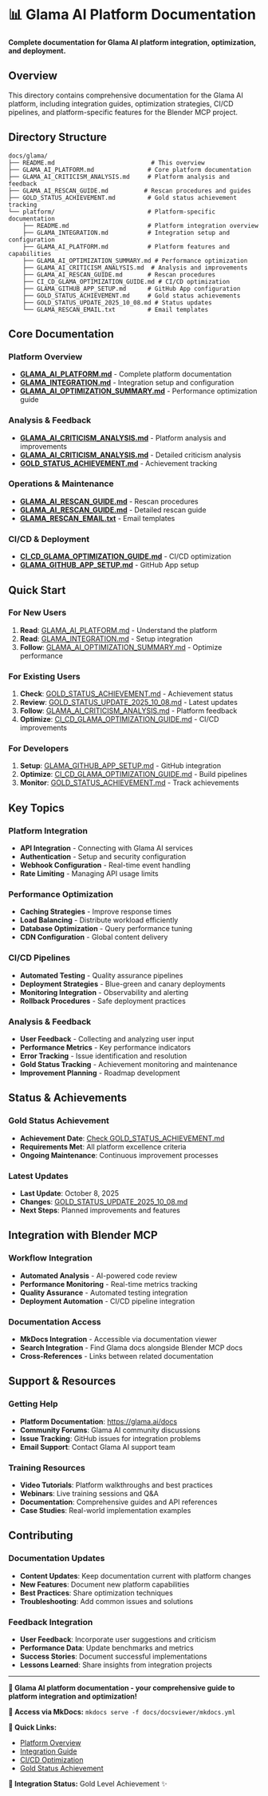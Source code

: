 # 📊 Glama AI Platform Documentation

**Complete documentation for Glama AI platform integration, optimization, and deployment.**

## Overview

This directory contains comprehensive documentation for the Glama AI platform, including integration guides, optimization strategies, CI/CD pipelines, and platform-specific features for the Blender MCP project.

## Directory Structure

```
docs/glama/
├── README.md                           # This overview
├── GLAMA_AI_PLATFORM.md               # Core platform documentation
├── GLAMA_AI_CRITICISM_ANALYSIS.md     # Platform analysis and feedback
├── GLAMA_AI_RESCAN_GUIDE.md          # Rescan procedures and guides
├── GOLD_STATUS_ACHIEVEMENT.md         # Gold status achievement tracking
└── platform/                          # Platform-specific documentation
    ├── README.md                      # Platform integration overview
    ├── GLAMA_INTEGRATION.md           # Integration setup and configuration
    ├── GLAMA_AI_PLATFORM.md           # Platform features and capabilities
    ├── GLAMA_AI_OPTIMIZATION_SUMMARY.md # Performance optimization
    ├── GLAMA_AI_CRITICISM_ANALYSIS.md  # Analysis and improvements
    ├── GLAMA_AI_RESCAN_GUIDE.md       # Rescan procedures
    ├── CI_CD_GLAMA_OPTIMIZATION_GUIDE.md # CI/CD optimization
    ├── GLAMA_GITHUB_APP_SETUP.md      # GitHub App configuration
    ├── GOLD_STATUS_ACHIEVEMENT.md     # Gold status achievements
    ├── GOLD_STATUS_UPDATE_2025_10_08.md # Status updates
    └── GLAMA_RESCAN_EMAIL.txt         # Email templates
```

## Core Documentation

### Platform Overview
- **[GLAMA_AI_PLATFORM.md](GLAMA_AI_PLATFORM.md)** - Complete platform documentation
- **[GLAMA_INTEGRATION.md](platform/GLAMA_INTEGRATION.md)** - Integration setup and configuration
- **[GLAMA_AI_OPTIMIZATION_SUMMARY.md](platform/GLAMA_AI_OPTIMIZATION_SUMMARY.md)** - Performance optimization guide

### Analysis & Feedback
- **[GLAMA_AI_CRITICISM_ANALYSIS.md](GLAMA_AI_CRITICISM_ANALYSIS.md)** - Platform analysis and improvements
- **[GLAMA_AI_CRITICISM_ANALYSIS.md](platform/GLAMA_AI_CRITICISM_ANALYSIS.md)** - Detailed criticism analysis
- **[GOLD_STATUS_ACHIEVEMENT.md](platform/GOLD_STATUS_ACHIEVEMENT.md)** - Achievement tracking

### Operations & Maintenance
- **[GLAMA_AI_RESCAN_GUIDE.md](GLAMA_AI_RESCAN_GUIDE.md)** - Rescan procedures
- **[GLAMA_AI_RESCAN_GUIDE.md](platform/GLAMA_AI_RESCAN_GUIDE.md)** - Detailed rescan guide
- **[GLAMA_RESCAN_EMAIL.txt](platform/GLAMA_RESCAN_EMAIL.txt)** - Email templates

### CI/CD & Deployment
- **[CI_CD_GLAMA_OPTIMIZATION_GUIDE.md](platform/CI_CD_GLAMA_OPTIMIZATION_GUIDE.md)** - CI/CD optimization
- **[GLAMA_GITHUB_APP_SETUP.md](platform/GLAMA_GITHUB_APP_SETUP.md)** - GitHub App setup

## Quick Start

### For New Users
1. **Read**: [GLAMA_AI_PLATFORM.md](GLAMA_AI_PLATFORM.md) - Understand the platform
2. **Read**: [GLAMA_INTEGRATION.md](platform/GLAMA_INTEGRATION.md) - Setup integration
3. **Follow**: [GLAMA_AI_OPTIMIZATION_SUMMARY.md](platform/GLAMA_AI_OPTIMIZATION_SUMMARY.md) - Optimize performance

### For Existing Users
1. **Check**: [GOLD_STATUS_ACHIEVEMENT.md](GOLD_STATUS_ACHIEVEMENT.md) - Achievement status
2. **Review**: [GOLD_STATUS_UPDATE_2025_10_08.md](platform/GOLD_STATUS_UPDATE_2025_10_08.md) - Latest updates
3. **Follow**: [GLAMA_AI_CRITICISM_ANALYSIS.md](platform/GLAMA_AI_CRITICISM_ANALYSIS.md) - Platform feedback
4. **Optimize**: [CI_CD_GLAMA_OPTIMIZATION_GUIDE.md](platform/CI_CD_GLAMA_OPTIMIZATION_GUIDE.md) - CI/CD improvements

### For Developers
1. **Setup**: [GLAMA_GITHUB_APP_SETUP.md](platform/GLAMA_GITHUB_APP_SETUP.md) - GitHub integration
2. **Optimize**: [CI_CD_GLAMA_OPTIMIZATION_GUIDE.md](platform/CI_CD_GLAMA_OPTIMIZATION_GUIDE.md) - Build pipelines
3. **Monitor**: [GOLD_STATUS_ACHIEVEMENT.md](platform/GOLD_STATUS_ACHIEVEMENT.md) - Track achievements

## Key Topics

### Platform Integration
- **API Integration** - Connecting with Glama AI services
- **Authentication** - Setup and security configuration
- **Webhook Configuration** - Real-time event handling
- **Rate Limiting** - Managing API usage limits

### Performance Optimization
- **Caching Strategies** - Improve response times
- **Load Balancing** - Distribute workload efficiently
- **Database Optimization** - Query performance tuning
- **CDN Configuration** - Global content delivery

### CI/CD Pipelines
- **Automated Testing** - Quality assurance pipelines
- **Deployment Strategies** - Blue-green and canary deployments
- **Monitoring Integration** - Observability and alerting
- **Rollback Procedures** - Safe deployment practices

### Analysis & Feedback
- **User Feedback** - Collecting and analyzing user input
- **Performance Metrics** - Key performance indicators
- **Error Tracking** - Issue identification and resolution
- **Gold Status Tracking** - Achievement monitoring and maintenance
- **Improvement Planning** - Roadmap development

## Status & Achievements

### Gold Status Achievement
- **Achievement Date**: [Check GOLD_STATUS_ACHIEVEMENT.md](GOLD_STATUS_ACHIEVEMENT.md)
- **Requirements Met**: All platform excellence criteria
- **Ongoing Maintenance**: Continuous improvement processes

### Latest Updates
- **Last Update**: October 8, 2025
- **Changes**: [GOLD_STATUS_UPDATE_2025_10_08.md](platform/GOLD_STATUS_UPDATE_2025_10_08.md)
- **Next Steps**: Planned improvements and features

## Integration with Blender MCP

### Workflow Integration
- **Automated Analysis** - AI-powered code review
- **Performance Monitoring** - Real-time metrics tracking
- **Quality Assurance** - Automated testing integration
- **Deployment Automation** - CI/CD pipeline integration

### Documentation Access
- **MkDocs Integration** - Accessible via documentation viewer
- **Search Integration** - Find Glama docs alongside Blender MCP docs
- **Cross-References** - Links between related documentation

## Support & Resources

### Getting Help
- **Platform Documentation**: https://glama.ai/docs
- **Community Forums**: Glama AI community discussions
- **Issue Tracking**: GitHub issues for integration problems
- **Email Support**: Contact Glama AI support team

### Training Resources
- **Video Tutorials**: Platform walkthroughs and best practices
- **Webinars**: Live training sessions and Q&A
- **Documentation**: Comprehensive guides and API references
- **Case Studies**: Real-world implementation examples

## Contributing

### Documentation Updates
- **Content Updates**: Keep documentation current with platform changes
- **New Features**: Document new platform capabilities
- **Best Practices**: Share optimization techniques
- **Troubleshooting**: Add common issues and solutions

### Feedback Integration
- **User Feedback**: Incorporate user suggestions and criticism
- **Performance Data**: Update benchmarks and metrics
- **Success Stories**: Document successful implementations
- **Lessons Learned**: Share insights from integration projects

---

**🎯 Glama AI platform documentation - your comprehensive guide to platform integration and optimization!**

**📖 Access via MkDocs:** `mkdocs serve -f docs/docsviewer/mkdocs.yml`

**🔗 Quick Links:**
- [Platform Overview](GLAMA_AI_PLATFORM.md)
- [Integration Guide](platform/GLAMA_INTEGRATION.md)
- [CI/CD Optimization](platform/CI_CD_GLAMA_OPTIMIZATION_GUIDE.md)
- [Gold Status Achievement](GOLD_STATUS_ACHIEVEMENT.md)

**🚀 Integration Status:** Gold Level Achievement ✨
